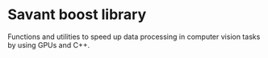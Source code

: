 # Savant boost library

Functions and utilities to speed up data processing in computer vision tasks by using GPUs and C++.

